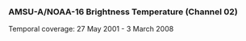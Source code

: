 ### AMSU-A/NOAA-16 Brightness Temperature (Channel 02)
Temporal coverage: 27 May 2001 - 3 March 2008
